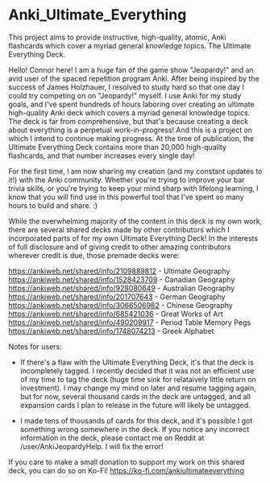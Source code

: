 # Anki_Ultimate_Everything
This project aims to provide instructive, high-quality, atomic, Anki flashcards which cover a myriad general knowledge topics. The Ultimate Everything Deck.

Hello! Connor here! I am a huge fan of the game show "Jeopardy!" and an avid user of the spaced repetition program Anki. After being inspired by the success of James Holzhauer, I resolved to study hard so that one day I could try competing on on "Jeopardy!" myself. I use Anki for my study goals, and I've spent hundreds of hours laboring over creating an ultimate high-quality Anki deck which covers a myriad general knowledge topics. The deck is far from comprehensive, but that's because creating a deck about everything is a perpetual work-in-progress! And this is a project on which I intend to continue making progress. At the time of publication, the Ultimate Everything Deck contains more than 20,000 high-quality flashcards, and that number increases every single day!

For the first time, I am now sharing my creation (and my constant updates to it!) with the Anki community. Whether you're trying to improve your bar trivia skills, or you're trying to keep your mind sharp with lifelong learning, I know that you will find use in this powerful tool that I've spent so many hours to build and share. :)

While the overwhelming majority of the content in this deck is my own work, there are several shared decks made by other contributors which I incorporated parts of for my own Ultimate Everything Deck! In the interests of full disclosure and of giving credit to other amazing contributors wherever credit is due, those premade decks were:

https://ankiweb.net/shared/info/2109889812 - Ultimate Geography
https://ankiweb.net/shared/info/1528423709 - Canadian Geography
https://ankiweb.net/shared/info/928080649  - Australian Geography
https://ankiweb.net/shared/info/201707643  - German Geography
https://ankiweb.net/shared/info/3066506982 - Chinese Geography
https://ankiweb.net/shared/info/685421036  - Great Works of Art
https://ankiweb.net/shared/info/490209917  - Period Table Memory Pegs
https://ankiweb.net/shared/info/1748074213 - Greek Alphabet

Notes for users: 

- If there's a flaw with the Ultimate Everything Deck, it's that the deck is incompletely tagged. I recently decided that it was not an efficient use of my time to tag the deck (huge time sink for relataively little return on investment). I may change my mind on later and resume tagging again, but for now, several thousand cards in the deck are untagged, and all expansion cards I plan to release in the future will likely be untagged.

- I made tens of thousands of cards for this deck, and it's possible I got something wrong somewhere in the deck. If you notice any incorrect information in the deck, please contact me on Reddit at /user/AnkiJeopardyHelp. I will fix the error!

If you care to make a small donation to support my work on this shared deck, you can do so on Ko-Fi! https://ko-fi.com/ankiultimateeverything
